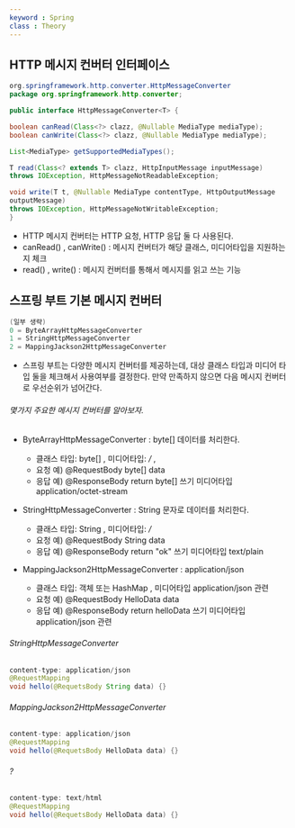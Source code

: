 ```yaml
---
keyword : Spring
class : Theory
---
```


## HTTP 메시지 컨버터 인터페이스
```java
org.springframework.http.converter.HttpMessageConverter
package org.springframework.http.converter;

public interface HttpMessageConverter<T> {

boolean canRead(Class<?> clazz, @Nullable MediaType mediaType);
boolean canWrite(Class<?> clazz, @Nullable MediaType mediaType);

List<MediaType> getSupportedMediaTypes();

T read(Class<? extends T> clazz, HttpInputMessage inputMessage)
throws IOException, HttpMessageNotReadableException;

void write(T t, @Nullable MediaType contentType, HttpOutputMessage 
outputMessage)
throws IOException, HttpMessageNotWritableException;
}
```
- HTTP 메시지 컨버터는 HTTP 요청, HTTP 응답 둘 다 사용된다.
- canRead() , canWrite() : 메시지 컨버터가 해당 클래스, 미디어타입을 지원하는지 체크
- read() , write() : 메시지 컨버터를 통해서 메시지를 읽고 쓰는 기능

## 스프링 부트 기본 메시지 컨버터
```java
(일부 생략)
0 = ByteArrayHttpMessageConverter
1 = StringHttpMessageConverter 
2 = MappingJackson2HttpMessageConverter
```
- 스프링 부트는 다양한 메시지 컨버터를 제공하는데, 대상 클래스 타입과 미디어 타입 둘을 체크해서 사용여부를 결정한다. 만약 만족하지 않으면 다음 메시지 컨버터로 우선순위가 넘어간다.

###### 몇가지 주요한 메시지 컨버터를 알아보자.
- ByteArrayHttpMessageConverter : byte[] 데이터를 처리한다.
	- 클래스 타입: byte[] , 미디어타입: */* ,
	- 요청 예) @RequestBody byte[] data
	- 응답 예) @ResponseBody return byte[] 쓰기 미디어타입 application/octet-stream

- StringHttpMessageConverter : String 문자로 데이터를 처리한다.
	- 클래스 타입: String , 미디어타입: */*
	- 요청 예) @RequestBody String data
	- 응답 예) @ResponseBody return "ok" 쓰기 미디어타입 text/plain

- MappingJackson2HttpMessageConverter : application/json
	- 클래스 타입: 객체 또는 HashMap , 미디어타입 application/json 관련
	- 요청 예) @RequestBody HelloData data
	- 응답 예) @ResponseBody return helloData 쓰기 미디어타입 application/json 관련

###### StringHttpMessageConverter
```java
content-type: application/json
@RequestMapping
void hello(@RequetsBody String data) {}
```

###### MappingJackson2HttpMessageConverter
```java
content-type: application/json
@RequestMapping
void hello(@RequetsBody HelloData data) {}
```

###### ?
```java
content-type: text/html
@RequestMapping
void hello(@RequetsBody HelloData data) {}
```

